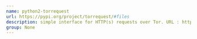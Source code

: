 ```yaml
---
name: python2-torrequest
url: https://pypi.org/project/torrequest/#files
description: simple interface for HTTP(s) requests over Tor. URL : https://pypi.org/project/torrequest/#files Groups : None
group: None
---
```

